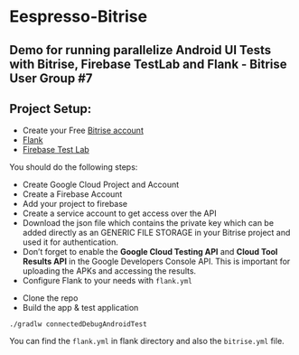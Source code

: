 # Eespresso-Bitrise
## Demo for running parallelize Android UI Tests with Bitrise, Firebase TestLab and Flank - Bitrise User Group #7

## Project Setup:
- Create your Free [Bitrise account](https://app.bitrise.io/referral/27c9a409fb484d6b)
- [Flank](https://github.com/Flank/flank/)
- [Firebase Test Lab](https://firebase.google.com/docs/test-lab)

You should do the following steps:
- Create Google Cloud Project and Account
- Create a Firebase Account
- Add your project to firebase
- Create a service account to get access over the API
- Download the json file which contains the private key which can be added directly as an GENERIC FILE STORAGE in your Bitrise project and used it for authentication. 
- Don’t forget to enable the **Google Cloud Testing API** and **Cloud Tool Results API** in the Google Developers Console API. This is important for uploading the APKs and accessing the results.
- Configure Flank to your needs with `flank.yml`

* Clone the repo
* Build the app & test application

`./gradlw connectedDebugAndroidTest`

You can find the `flank.yml` in flank directory and also the `bitrise.yml` file. 
